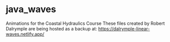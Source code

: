 # java_waves
Animations for the Coastal Hydraulics Course
These files created by Robert Dalrymple are being hosted as a backup at: https://dalrymple-linear-waves.netlify.app/

